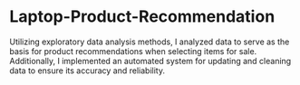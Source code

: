 # Laptop-Product-Recommendation
Utilizing exploratory data analysis methods, I analyzed data to serve as the basis for product recommendations when selecting items for sale. Additionally, I implemented an automated system for updating and cleaning data to ensure its accuracy and reliability.
